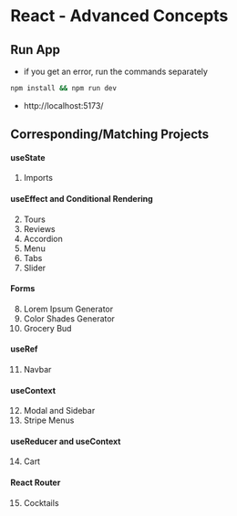 <!-- leetcode, react, data analytic, postre, vue, dev stuff, apply, res update, start, routine -->
<!--    RESTART, LEET, CONCEPT, UPDATE, NEETCODE, start, 2   -->
<!--    array, string, dp, graphs, etc   -->
<!-- leetcode, react, data analytic, postre, vue, dev stuff, apply, res update, start, routine -->
<!--    RESTART, LEET, CONCEPT, UPDATE, NEETCODE, start, 2   -->
<!--    array, string, dp, graphs, etc   -->
<!-- leetcode, react, data analytic, postre, vue, dev stuff, apply, res update, start, routine -->
<!--    RESTART, LEET, CONCEPT, UPDATE, NEETCODE, start, 2   -->
<!--    array, string, dp, graphs, etc   -->
<!-- leetcode, react, data analytic, postre, vue, dev stuff, apply, res update, start, routine -->
<!--    RESTART, LEET, CONCEPT, UPDATE, NEETCODE, start, 2   -->
<!--    array, string, dp, graphs, etc   -->
<!-- leetcode, react, data analytic, postre, vue, dev stuff, apply, res update, start, routine -->
<!--    RESTART, LEET, CONCEPT, UPDATE, NEETCODE, start, 2   -->
<!--    array, string, dp, graphs, etc   -->

# React - Advanced Concepts

## Run App

- if you get an error, run the commands separately

```sh
npm install && npm run dev
```

- http://localhost:5173/

## Corresponding/Matching Projects

#### useState

1. Imports

#### useEffect and Conditional Rendering

2. Tours
3. Reviews
4. Accordion
5. Menu
6. Tabs
7. Slider

#### Forms

8. Lorem Ipsum Generator
9. Color Shades Generator
10. Grocery Bud

#### useRef

11. Navbar

#### useContext

12. Modal and Sidebar
13. Stripe Menus

#### useReducer and useContext

14. Cart

#### React Router

15. Cocktails
